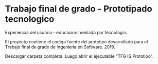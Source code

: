 # Trabajo final de grado - Prototipado tecnologico
Experiencia del usuario - educacion mediada por tecnologia.

El proyecto contiene el codigo fuente del prototipo desarrollado para el Trabajo final de grado de Ingenieria en Software. 2019.

Descargar carpeta completa. Luego abrir el ejecutable "TFG IS Prototipo".
